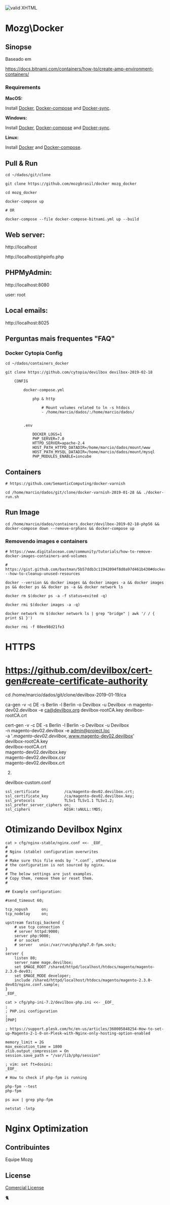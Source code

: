 [checkmark]: https://raw.githubusercontent.com/mozgbrasil/mozgbrasil.github.io/master/assets/images/logos/logo_32_32.png "MOZG"
![valid XHTML][checkmark]

# Mozg\Docker

## Sinopse

Baseado em

https://docs.bitnami.com/containers/how-to/create-amp-environment-containers/

### Requirements

**MacOS:**

Install [Docker](https://docs.docker.com/docker-for-mac/install/), [Docker-compose](https://docs.docker.com/compose/install/#install-compose) and [Docker-sync](https://github.com/EugenMayer/docker-sync/wiki/docker-sync-on-OSX).

**Windows:**

Install [Docker](https://docs.docker.com/docker-for-windows/install/), [Docker-compose](https://docs.docker.com/compose/install/#install-compose) and [Docker-sync](https://github.com/EugenMayer/docker-sync/wiki/docker-sync-on-Windows).

**Linux:**

Install [Docker](https://docs.docker.com/engine/installation/linux/docker-ce/ubuntu/) and [Docker-compose](https://docs.docker.com/compose/install/#install-compose).

## Pull & Run

    cd ~/dados/git/clone

    git clone https://github.com/mozgbrasil/docker mozg_docker

    cd mozg_docker

    docker-compose up

    # OR

    docker-compose --file docker-compose-bitnami.yml up --build

## **Web server:**

http://localhost

http://localhost/phpinfo.php

## **PHPMyAdmin:**

http://localhost:8080

user: root

## **Local emails:**

http://localhost:8025

## Perguntas mais frequentes "FAQ"

### Docker Cytopia Config

    cd ~/dados/containers_docker

    git clone https://github.com/cytopia/devilbox devilbox-2019-02-18

        CONFIG

            docker-compose.yml

                php & http

                    # Mount volumes related to ln -s htdocs
                    - /home/marcio/dados/:/home/marcio/dados/


            .env

                DOCKER_LOGS=1
                PHP_SERVER=7.0
                HTTPD_SERVER=apache-2.4
                HOST_PATH_HTTPD_DATADIR=/home/marcio/dados/mount/www
                HOST_PATH_MYSQL_DATADIR=/home/marcio/dados/mount/mysql
                PHP_MODULES_ENABLE=ioncube

## Containers

	# https://github.com/SemanticComputing/docker-varnish

	cd /home/marcio/dados/git/clone/docker-varnish-2019-01-28 && ./docker-run.sh

## Run Image

    cd /home/marcio/dados/containers_docker/devilbox-2019-02-18-php56 && docker-compose down --remove-orphans && docker-compose up

### Removendo images e containers

    # https://www.digitalocean.com/community/tutorials/how-to-remove-docker-images-containers-and-volumes

    # https://gist.github.com/bastman/5b57ddb3c11942094f8d0a97d461b430#docker---how-to-cleanup-unused-resources

    docker --version && docker images && docker images -a && docker images ps && docker ps && docker ps -a && docker network ls

    docker rm $(docker ps -a -f status=exited -q)

    docker rmi $(docker images -a -q)

    docker network rm $(docker network ls | grep "bridge" | awk '/ / { print $1 }')

    docker rmi -f 08ee98d21fe3

# HTTPS
# https://github.com/devilbox/cert-gen#create-certificate-authority

cd /home/marcio/dados/git/clone/devilbox-2019-01-19/ca

ca-gen -v -c DE -s Berlin -l Berlin -o Devilbox -u Devilbox -n magento-dev02.devilbox -e ca@devilbox.org devilbox-rootCA.key devilbox-rootCA.crt

cert-gen -v -c DE -s Berlin -l Berlin -o Devilbox -u Devilbox \
           -n magento-dev02.devilbox -e admin@project.loc \
           -a '*.magento-dev02.devilbox,*.www.magento-dev02.devilbox' \
           devilbox-rootCA.key \
           devilbox-rootCA.crt \
           magento-dev02.devilbox.key \
           magento-dev02.devilbox.csr \
           magento-dev02.devilbox.crt

2.

devilbox-custom.conf

    ssl_certificate           /ca/magento-dev02.devilbox.crt;
    ssl_certificate_key       /ca/magento-dev02.devilbox.key;
    ssl_protocols             TLSv1 TLSv1.1 TLSv1.2;
    ssl_prefer_server_ciphers on;
    ssl_ciphers               HIGH:!aNULL:!MD5;


# Otimizando Devilbox Nginx

    cat > cfg/nginx-stable/nginx.conf <<- _EOF_
    #
    # Nginx (stable) configuration overwrites
    #
    # Make sure this file ends by `*.conf`, otherwise
    # the configuration is not sourced by nginx.
    #
    # The below settings are just examples.
    # Copy them, remove them or reset them.
    #

    ## Example configuration:

    #send_timeout 60;

    tcp_nopush      on;
    tcp_nodelay     on;

    upstream fastcgi_backend {
        # use tcp connection
        # server httpd:9000;
        server php:9000;
        # or socket
        # server   unix:/var/run/php/php7.0-fpm.sock;
    }
    server {
        listen 80;
        server_name mage.devilbox;
        set $MAGE_ROOT /shared/httpd/localhost/htdocs/magento/magento-2.3.0-dev03;
        set $MAGE_MODE developer;
        include /shared/httpd/localhost/htdocs/magento/magento-2.3.0-dev03/nginx.conf.sample;
    }
    _EOF_

    cat > cfg/php-ini-7.2/devilbox-php.ini <<- _EOF_
    ;
    ; PHP.ini configuration
    ;
    [PHP]

    ; https://support.plesk.com/hc/en-us/articles/360005848254-How-to-set-up-Magento-2-1-0-on-Plesk-with-Nginx-only-hosting-option-enabled

    memory_limit = 2G
    max_execution_time = 1800
    zlib.output_compression = On
    session.save_path = "/var/lib/php/session"

    ; vim: set ft=dosini:
    _EOF_

    # How to check if php-fpm is running

    php-fpm --test
    php-fpm

    ps aux | grep php-fpm

    netstat -lntp

# Nginx Optimization

<!--
-

docker-compose down --remove-orphans

docker-compose up --build

docker-compose exec --user root library-apache bash

docker-compose exec --user www-data library-apache bash

-

docker-compose --file docker-compose-bitnami.yml down --remove-orphans

docker-compose --file docker-compose-bitnami.yml up --build

docker-compose --file docker-compose-bitnami.yml exec --user root bitnami-apache bash

docker-compose --file docker-compose-bitnami.yml exec --user root bitnami-fix-php-fpm bash

docker-compose restart bitnami-php-fpm

docker-compose restart bitnami-apache

-

echo -e "\e[1;33m --( docker version )-- \e[0m" ;\
docker --version ;\
echo -e "\e[1;33m --( docker images )-- \e[0m" ;\
docker images ;\
echo -e "\e[1;33m --( docker images ps )-- \e[0m" ;\
docker images ps ;\
echo -e "\e[1;33m --( docker ps )-- \e[0m" ;\
docker ps ;\
echo -e "\e[1;33m --( docker network ls )-- \e[0m" ;\
docker network ls ;\
echo -e "\e[1;33m --( docker service ls )-- \e[0m" ;\
docker service ls

docker-compose down --remove-orphans

docker network ls && docker network prune && docker service ls

docker-compose exec php bash

docker run -it --name phpfpm -v ./app:/app bitnami/php-fpm

mkdir apache-vhost

docker rmi -f ebfbbf98d46f

docker-compose down --remove-orphans

docker run -it bash

docker-compose exec --user root mariadb bash


#### Build-Start | Re-Build

cd ~/dados/git/projects/docker

docker-compose up

./start



docker-compose up -d --build # Re-Build

docker-compose up --build # Re-Build

#### FIX: privileges image
#### FIX: var/www/.composer/cache/vcs does not exist and could not be created

cd ~/dados/git/projects/docker

docker-compose exec --user root apache chown www-data:www-data /var/www/.npm -Rf

docker-compose exec --user root apache chown www-data:www-data /var/www/.composer -Rf
-->

## Contribuintes

Equipe Mozg

## License

[Comercial License](LICENSE.txt)

:cat2:
